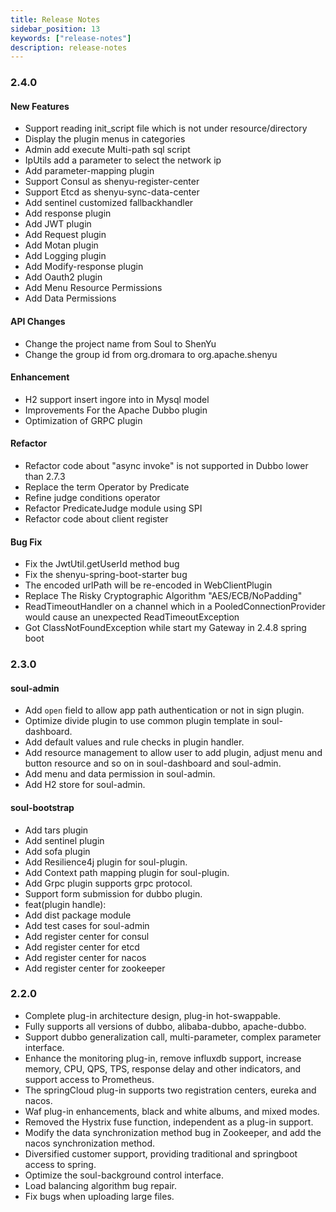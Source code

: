 ```yaml
---
title: Release Notes
sidebar_position: 13
keywords: ["release-notes"]
description: release-notes
---
```


### 2.4.0

#### New Features

- Support reading init_script file which is not under resource/directory
- Display the plugin menus in categories
- Admin add execute Multi-path sql script
- IpUtils add a parameter to select the network ip
- Add parameter-mapping plugin
- Support Consul as shenyu-register-center
- Support Etcd as shenyu-sync-data-center
- Add sentinel customized fallbackhandler
- Add response plugin
- Add JWT plugin
- Add Request plugin
- Add Motan plugin
- Add Logging plugin
- Add Modify-response plugin
- Add Oauth2 plugin
- Add Menu Resource Permissions
- Add Data Permissions

#### API Changes

- Change the project name from Soul to ShenYu
- Change the group id from org.dromara to org.apache.shenyu

#### Enhancement

- H2 support insert ingore into in Mysql model
- Improvements For the Apache Dubbo plugin
- Optimization of GRPC plugin

#### Refactor

- Refactor code about "async invoke" is not supported in Dubbo lower than 2.7.3
- Replace the term Operator by Predicate
- Refine judge conditions operator
- Refactor PredicateJudge module using SPI
- Refactor code about client register

#### Bug Fix

- Fix the JwtUtil.getUserId method bug
- Fix the shenyu-spring-boot-starter bug
- The encoded urlPath will be re-encoded in WebClientPlugin
- Replace The Risky Cryptographic Algorithm "AES/ECB/NoPadding"
- ReadTimeoutHandler on a channel which in a PooledConnectionProvider would cause an unexpected ReadTimeoutException
- Got ClassNotFoundException while start my Gateway in 2.4.8 spring boot

### 2.3.0

#### soul-admin

- Add `open` field to allow app path authentication or not in sign plugin.
- Optimize divide plugin to use common plugin template in soul-dashboard.
- Add default values and rule checks in plugin handler.
- Add resource management to allow user to add plugin, adjust menu and button resource and so on in soul-dashboard and soul-admin.
- Add menu and data permission in soul-admin.
- Add H2 store for soul-admin.

#### soul-bootstrap

- Add tars plugin
- Add sentinel plugin
- Add sofa plugin
- Add Resilience4j plugin for soul-plugin.
- Add Context path mapping plugin for soul-plugin.
- Add Grpc plugin supports grpc protocol.
- Support form submission for dubbo plugin.
- feat(plugin handle):
- Add dist package module
- Add test cases for soul-admin
- Add register center for consul
- Add register center for etcd
- Add register center for nacos
- Add register center for zookeeper


### 2.2.0

- Complete plug-in architecture design, plug-in hot-swappable.
- Fully supports all versions of dubbo, alibaba-dubbo, apache-dubbo.
- Support dubbo generalization call, multi-parameter, complex parameter interface.
- Enhance the monitoring plug-in, remove influxdb support, increase memory, CPU, QPS, TPS, response delay and other indicators, and support access to Prometheus.
- The springCloud plug-in supports two registration centers, eureka and nacos.
- Waf plug-in enhancements, black and white albums, and mixed modes.
- Removed the Hystrix fuse function, independent as a plug-in support.
- Modify the data synchronization method bug in Zookeeper, and add the nacos synchronization method.
- Diversified customer support, providing traditional and springboot access to spring.
- Optimize the soul-background control interface.
- Load balancing algorithm bug repair.
- Fix bugs when uploading large files.
